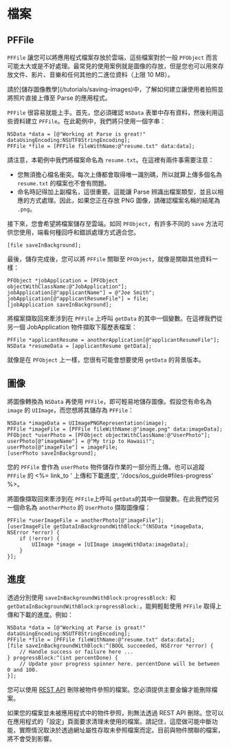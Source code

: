 # 檔案

## PFFile

`PFFile` 讓您可以將應用程式檔案存放於雲端，這些檔案對於一般 `PFObject` 而言可能太大或是不好處理。最常見的使用案例就是圖像的存放，但是您也可以用來存放文件、影片、音樂和任何其他的二進位資料（上限 10 MB）。

<div class="callout_green">
請於[儲存圖像教學](/tutorials/saving-images)中，了解如何建立讓使用者拍照並將照片直接上傳至 Parse 的應用程式。
</div>

`PFFile` 很容易就能上手。首先，您必須確認 `NSData` 表單中存有資料，然後利用這些資料建立 `PFFile`。在此範例中，我們將只使用一個字串：

```objc
NSData *data = [@"Working at Parse is great!" dataUsingEncoding:NSUTF8StringEncoding];
PFFile *file = [PFFile fileWithName:@"resume.txt" data:data];
```

請注意，本範例中我們將檔案命名為 `resume.txt`。在這裡有兩件事需要注意： 

*   您無須擔心檔名衝突。每次上傳都會取得唯一識別碼，所以就算上傳多個名為 `resume.txt` 的檔案也不會有問題。
*   命名時記得加上副檔名，這很重要。這能讓 Parse 辨識出檔案類型，並且以相應的方式處理。因此，如果您正在存放 PNG 圖像，請確認檔案名稱的結尾為 `.png`。

接下來，您會希望將檔案儲存至雲端。如同 `PFObject`，有許多不同的 `save` 方法可供您使用，端看何種回呼和錯誤處理方式適合您。

```objc
[file saveInBackground];
```

最後，儲存完成後，您可以將 `PFFile` 關聯至 `PFObject`，就像是關聯其他資料一樣：

```objc
PFObject *jobApplication = [PFObject objectWithClassName:@"JobApplication"];
jobApplication[@"applicantName"] = @"Joe Smith";
jobApplication[@"applicantResumeFile"] = file;
[jobApplication saveInBackground];
```

將檔案擷取回來牽涉到在 `PFFile` 上呼叫 `getData` 的其中一個變數。在這裡我們從另一個 JobApplication 物件擷取下履歷表檔案：

```objc
PFFile *applicantResume = anotherApplication[@"applicantResumeFile"];
NSData *resumeData = [applicantResume getData];
```

就像是在 `PFObject` 上一樣，您很有可能會想要使用 `getData` 的背景版本。

## 圖像

將圖像轉換為 `NSData` 再使用 `PFFile`，即可輕易地儲存圖像。假設您有命名為 `image` 的 `UIImage`，而您想將其儲存為 `PFFile`：

```objc
NSData *imageData = UIImagePNGRepresentation(image);
PFFile *imageFile = [PFFile fileWithName:@"image.png" data:imageData];
PFObject *userPhoto = [PFObject objectWithClassName:@"UserPhoto"];
userPhoto[@"imageName"] = @"My trip to Hawaii!";
userPhoto[@"imageFile"] = imageFile;
[userPhoto saveInBackground];
```

您的 `PFFile` 會作為 `userPhoto` 物件儲存作業的一部分而上傳。也可以追蹤 `PFFile` 的 <%= link_to ' 上傳和下載進度', '/docs/ios_guide#files-progress' %>。

將圖像擷取回來牽涉到在 `PFFile`上呼叫 `getData`的其中一個變數。在此我們從另一個命名為 `anotherPhoto` 的 `UserPhoto` 擷取圖像檔：

```objc
PFFile *userImageFile = anotherPhoto[@"imageFile"];
[userImageFile getDataInBackgroundWithBlock:^(NSData *imageData, NSError *error) {
    if (!error) {
        UIImage *image = [UIImage imageWithData:imageData];
    }
}];
```

## 進度

透過分別使用 `saveInBackgroundWithBlock:progressBlock:` 和 `getDataInBackgroundWithBlock:progressBlock:`，能夠輕鬆使用 `PFFile` 取得上傳和下載的進度。例如：

```objc
NSData *data = [@"Working at Parse is great!" dataUsingEncoding:NSUTF8StringEncoding];
PFFile *file = [PFFile fileWithName:@"resume.txt" data:data];
[file saveInBackgroundWithBlock:^(BOOL succeeded, NSError *error) {
    // Handle success or failure here ... 
} progressBlock:^(int percentDone) {
    // Update your progress spinner here. percentDone will be between 0 and 100.
}];
```

您可以使用 [REST API](/docs/rest#files-deleting) 刪除被物件參照的檔案。您必須提供主要金鑰才能刪除檔案。

如果您的檔案並未被應用程式中的物件參照，則無法透過 REST API 刪除。您可以在應用程式的「設定」頁面要求清理未使用的檔案。請記住，這麼做可能中斷功能，實際情況取決於透過網址屬性存取未參照檔案而定。目前與物件關聯的檔案，將不會受到影響。
